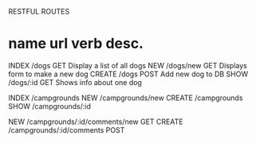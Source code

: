RESTFUL ROUTES

name            url                             verb            desc.
=============================================================================
INDEX       /dogs                               GET         Display a list of all dogs
NEW         /dogs/new                           GET         Displays form to make a new dog
CREATE      /dogs                               POST        Add new dog to DB
SHOW        /dogs/:id                           GET         Shows info about one dog

INDEX       /campgrounds
NEW         /campgrounds/new
CREATE      /campgrounds
SHOW        /campgrounds/:id

NEW         /campgrounds/:id/comments/new       GET
CREATE      /campgrounds/:id/comments           POST
